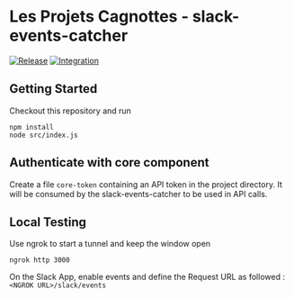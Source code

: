# Les Projets Cagnottes - slack-events-catcher

[![Release](https://github.com/les-projets-cagnottes/slack-events-catcher/workflows/Release/badge.svg)](https://github.com/les-projets-cagnottes/slack-events-catcher/actions?query=workflow%3ARelease)
[![Integration](https://github.com/les-projets-cagnottes/slack-events-catcher/workflows/Integration/badge.svg)](https://github.com/les-projets-cagnottes/slack-events-catcher/actions?query=workflow%3AIntegration) 

## Getting Started

Checkout this repository and run

```
npm install
node src/index.js
```

## Authenticate with core component

Create a file `core-token` containing an API token in the project directory. It will be consumed by the slack-events-catcher to be used in API calls.

## Local Testing

Use ngrok to start a tunnel and keep the window open

```
ngrok http 3000
```

On the Slack App, enable events and define the Request URL as followed : `<NGROK URL>/slack/events`
